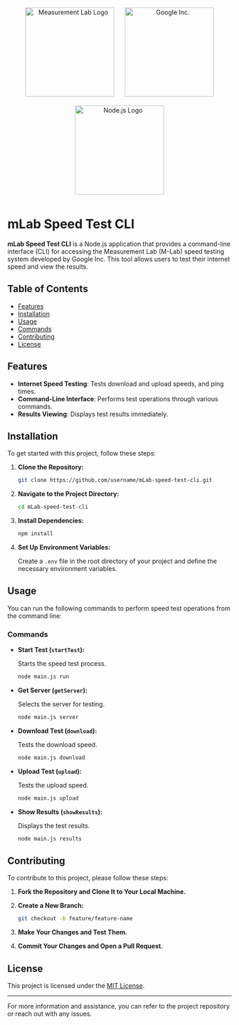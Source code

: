 <div align="center">
    <img src="https://cdn-1.webcatalog.io/catalog/m-lab-speed-test/m-lab-speed-test-icon-filled-256.webp?v=1714775025850" alt="Measurement Lab Logo" width="200" style="margin: 10px;"/>
    <img src="https://www.svgrepo.com/show/303108/google-icon-logo.svg" alt="Google Inc." width="200" style="margin: 10px;"/>
    <img src="https://nodejs.org/static/images/logo.svg" alt="Node.js Logo" width="200" style="margin: 10px;"/>
</div>

# mLab Speed Test CLI

**mLab Speed Test CLI** is a Node.js application that provides a command-line interface (CLI) for accessing the Measurement Lab (M-Lab) speed testing system developed by Google Inc. This tool allows users to test their internet speed and view the results.

## Table of Contents

- [Features](#features)
- [Installation](#installation)
- [Usage](#usage)
- [Commands](#commands)
- [Contributing](#contributing)
- [License](#license)

## Features

- **Internet Speed Testing**: Tests download and upload speeds, and ping times.
- **Command-Line Interface**: Performs test operations through various commands.
- **Results Viewing**: Displays test results immediately.

## Installation

To get started with this project, follow these steps:

1. **Clone the Repository:**

    ```bash
    git clone https://github.com/username/mLab-speed-test-cli.git
    ```

2. **Navigate to the Project Directory:**

    ```bash
    cd mLab-speed-test-cli
    ```

3. **Install Dependencies:**

    ```bash
    npm install
    ```

4. **Set Up Environment Variables:**

    Create a `.env` file in the root directory of your project and define the necessary environment variables.

## Usage

You can run the following commands to perform speed test operations from the command line:

### Commands

- **Start Test (`startTest`):**

    Starts the speed test process.

    ```bash
    node main.js run
    ```

- **Get Server (`getServer`):**

    Selects the server for testing.

    ```bash
    node main.js server
    ```

- **Download Test (`download`):**

    Tests the download speed.

    ```bash
    node main.js download
    ```

- **Upload Test (`upload`):**

    Tests the upload speed.

    ```bash
    node main.js upload
    ```

- **Show Results (`showResults`):**

    Displays the test results.

    ```bash
    node main.js results
    ```

## Contributing

To contribute to this project, please follow these steps:

1. **Fork the Repository and Clone It to Your Local Machine.**
2. **Create a New Branch:**

    ```bash
    git checkout -b feature/feature-name
    ```

3. **Make Your Changes and Test Them.**
4. **Commit Your Changes and Open a Pull Request.**

## License

This project is licensed under the [MIT License](LICENSE).

---

For more information and assistance, you can refer to the project repository or reach out with any issues.
